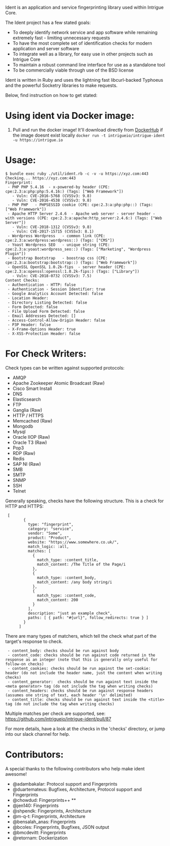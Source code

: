 Ident is an application and service fingerprinting library used within Intrigue Core.

The Ident project has a few stated goals:
 - To deeply identify network service and app software while remaining extremely fast - limiting unnecessary requests
 - To have the most complete set of identification checks for modern application and server software
 - To integrate well as a library, for easy use in other projects such as Intrigue Core
 - To maintain a robust command line interface for use as a standalone tool
 - To be commercially viable through use of the BSD license

 Ident is written in Ruby and uses the lightning fast libcurl-backed Typhoeus and the powerful Socketry libraries to make requests.

 Below, find instruction on how to get stated:

Using ident via Docker image:
=============================
1) Pull and run the docker image! It'll download directly from [DockerHub](https://cloud.docker.com/u/intrigueio/repository/docker/intrigueio/intrigue-ident) if the image doesnt exist locally
  `docker run -t intrigueio/intrigue-ident -u https://intrigue.io`

Usage:
======
```
$ bundle exec ruby ./util/ident.rb -c -v -u https://xyz.com:443
Checking... https://xyz.com:443
Fingerprint:
 - PHP PHP 5.4.16  - x-powered-by header (CPE: cpe:2.3:a:php:php:5.4.16:) (Tags: ["Web Framework"])
   - Vuln: CVE-2016-5768 (CVSSv3: 9.8)
   - Vuln: CVE-2016-4538 (CVSSv3: 9.8)
 - PHP PHP   - PHPSESSID cookie (CPE: cpe:2.3:a:php:php::) (Tags: ["Web Framework"])
 - Apache HTTP Server 2.4.6  - Apache web server - server header - with versions (CPE: cpe:2.3:a:apache:http_server:2.4.6:) (Tags: ["Web Server"])
   - Vuln: CVE-2018-1312 (CVSSv3: 9.8)
   - Vuln: CVE-2017-15715 (CVSSv3: 8.1)
 - Wordpress Wordpress   - common link (CPE: cpe:2.3:a:wordpress:wordpress::) (Tags: ["CMS"])
 - Yoast Wordpress SEO   - unique string (CPE: cpe:2.3:a:yoast:wordpress_seo::) (Tags: ["Marketing", "Wordpress Plugin"])
 - Bootstrap Bootstrap   - boostrap css (CPE: cpe:2.3:a:bootstrap:bootstrap::) (Tags: ["Web Framework"])
 - OpenSSL OpenSSL 1.0.2k-fips  - server header (CPE: cpe:2.3:a:openssl:openssl:1.0.2k-fips:) (Tags: ["Library"])
   - Vuln: CVE-2018-0732 (CVSSv3: 7.5)
Content Checks:
 - Authentication - HTTP: false
 - Authentication - Session Identifier: true
 - Google Analytics Account Detected: false
 - Location Header:
 - Directory Listing Detected: false
 - Form Detected: false
 - File Upload Form Detected: false
 - Email Addresses Detected: []
 - Access-Control-Allow-Origin Header: false
 - P3P Header: false
 - X-Frame-Options Header: true
 - X-XSS-Protection Header: false
```

For Check Writers:
===================

Check types can be written against supported protocols:
 - AMQP
 - Apache Zookeeper Atomic Broadcast (Raw)
 - Cisco Smart Install
 - DNS
 - Elasticsearch
 - FTP
 - Ganglia (Raw)
 - HTTP / HTTPS
 - Memcached (Raw)
 - Mongodb
 - Mysql
 - Oracle IIOP (Raw)
 - Oracle T3 (Raw)
 - Pop3
 - RDP (Raw)
 - Redis
 - SAP NI (Raw)
 - SMB
 - SMTP
 - SNMP
 - SSH
 - Telnet


Generally speaking, checks have the following structure. This is a check for HTTP and HTTPS:
```
 [
        {
          type: "fingerprint",
          category: "service",
          vendor: "Some",
          product: "Product",
          website: "https://www.somewhere.co.uk/",
          match_logic: :all,
          matches: [
            {
              match_type: :content_title,
              match_content: /The Title of the Page/i
            },
            {
              match_type: :content_body,
              match_content: /any body string/i
            },
            {
              match_type: :content_code,
              match_content: 200
            }
          ],
          description: "just an example check",
          paths: [ { path: "#{url}", follow_redirects: true } ]
        }
      ]
```

There are many types of matchers, which tell the check what part of the target's response to check.
```
 - content_body: checks should be run against body
 - content_code: checks should be run against code returned in the response as an integer (note that this is generally only useful for follow-on checks)
 - content_cookies: checks should be run against the set-cookie: header (do not include the header name, just the content when writing checks)
 - content_generator:  checks should be run against text inside the <meta generator> tag (do not include the tag when writing checks)
 - content_headers: checks should be run against response headers (assumes one string of text, each header '\n' delimited)
 - content_title: checks should be run against text inside the <title> tag (do not include the tag when writing checks)
 ```

Multiple matches per check are supported, see: https://github.com/intrigueio/intrigue-ident/pull/87

For more details, have a look at the checks in the 'checks' directory, or jump into our slack channel for help.

Contributors:
=============

A special thanks to the following contributors who help make ident awesome!
 - @adambakalar: Protocol support and Fingerprints
 - @duartemateus: Bugfixes, Architecture, Protocol support and Fingerprints
 - @chowdud: Fingerprints++ **
 - @jen140: Fingerprints
 - @shpendk: Fingerprints, Architecture
 - @m-q-t: Fingerprints, Architecture
 - @bensalah_anas: Fingerprints
 - @bcoles: Fingerprints, Bugfixes, JSON output
 - @bmcdevitt: Fingerprints
 - @retornam: Dockerization
